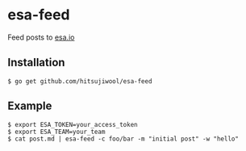 # esa-feed

Feed posts to [esa.io](https://esa.io)

## Installation

```
$ go get github.com/hitsujiwool/esa-feed
```

## Example

```
$ export ESA_TOKEN=your_access_token
$ export ESA_TEAM=your_team
$ cat post.md | esa-feed -c foo/bar -m "initial post" -w "hello"
```
